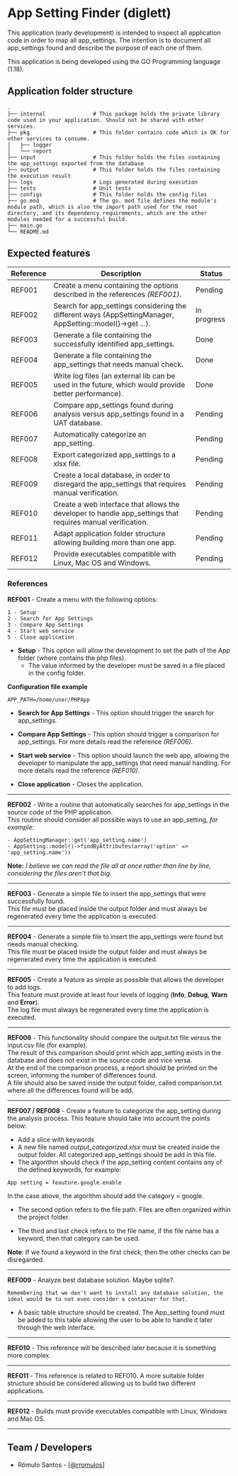  
# App Setting Finder (diglett)

This application (early development) is intended to inspect all application code in order to map all app_settings.
The intention is to document all app_settings found and describe the purpose of each one of them.

This application is being developed using the GO Programming language (1.18).


## Application folder structure

    .
    ├── internal               # This package holds the private library code used in your application. Should not be shared with other services.
    ├── pkg                    # This folder contains code which is OK for other services to consume.
    │   ├── logger             
    │   └── report
    ├── input                  # This folder holds the files containing the app_settings exported from the database    
    ├── output                 # This folder holds the files containing the execution result
    ├── logs                   # Logs generated during execution
    ├── tests                  # Unit tests
    ├── configs                # This folder holds the config files
    ├── go.mod                 # The go. mod file defines the module's module path, which is also the import path used for the root directory, and its dependency requirements, which are the other modules needed for a successful build.      
    ├── main.go
    └── README.md
## Expected features

| Reference | Description               | Status                                                |
| --- | ----------------- | ---------------------------------------------------------------- |
| REF001 | Create a menu containing the options described in the references *(REF001)*. | Pending |
| REF002 | Search for app_settings considering the different ways (AppSettingManager, AppSetting::model()->get ...). |  In progress |
| REF003 | Generate a file containing the successfully identified app_settings. | Done |
| REF004 | Generate a file containing the app_settings that needs manual check. | Done |
| REF005 | Write log files (an external lib can be used in the future, which would provide better performance).| Done |
| REF006 | Compare app_settings found during analysis versus app_settings found in a UAT database.| Pending |
| REF007 | Automatically categorize an app_setting.| Pending |
| REF008 | Export categorized app_settings to a xlsx file.| Pending |
| REF009 | Create a local database, in order to disregard the app_settings that requires manual verification.| Pending |
| REF010 | Create a web interface that allows the developer to handle app_settings that requires manual verification.| Pending |
| REF011 | Adapt application folder structure allowing building more than one app.| Pending |
| REF012 | Provide executables compatible with Linux, Mac OS and Windows.| Pending |

### References

**REF001** - Create a menu with the following options:

```
1 - Setup
2 - Search for App Settings
3 - Compare App Settings
4 - Start web service
5 - Close application
```

- **Setup** - This option will allow the development to set the path of the App folder (where contains the php files). 
     - The value informed by the developer must be saved in a file placed in the config folder.

**Configuration file example**
```
APP_PATH=/home/user/PHPApp
```
- **Search for App Settings** - This option should trigger the search for app_settings.

- **Compare App Settings** - This option should trigger a comparison for app_settings. For more details read the reference *(REF006)*.

- **Start web service** - This option should launch the web app, allowing the developer to manipulate the app_settings that need manual handling. For more details read the reference *(REF010)*.

- **Close application** - Closes the application.

--- 

**REF002** - Write a routine that automatically searches for app_settings in the source code of the PHP application.\
This routine should consider all possible ways to use an app_setting, *for example*:
```
- AppSettingManager::get('app_setting.name')
- AppSetting::model()->findByAttributes(array('option' => 'app_setting.name'))
```
**Note:** *I believe we can read the file all at once rather than line by line, considering the files aren't that big*.

---

**REF003** - Generate a simple file to insert the app_settings that were successfully found.\
This file must be placed inside the output folder and must always be regenerated every time the application is executed.

---
**REF004** - Generate a simple file to insert the app_settings were found but needs manual checking.\
This file must be placed inside the output folder and must always be regenerated every time the application is executed.

---
**REF005** - Create a feature as simple as possible that allows the developer to add logs.\
This feature must provide at least four levels of logging (**Info**, **Debug**, **Warn** and **Error**).\
The log file must always be regenerated every time the application is executed.

---
**REF006** - This functionality should compare the output.txt file versus the input.csv file (for example).\
The result of this comparison should print which app_setting exists in the database and does not exist in the source code and vice versa.\
At the end of the comparison process, a report should be printed on the screen, informing the number of differences found.\
A file should also be saved inside the output folder, called comparison.txt where all the differences found will be add.

---
**REF007 / REF008** - Create a feature to categorize the app_setting during the analysis process. This feature should take into account the points below:

- Add a slice with keywords
- A new file named *output_categorized.xlsx* must be created inside the output folder. All categorized app_settings should be add in this file.
- The algorithm should check if the app_setting content contains any of the defined keywords, for example:
```
App setting = feauture.google.enable
```
In the case above, the algorithm should add the category = google.

- The second option refers to the file path. Files are often organized within the project folder.

- The third and last check refers to the file name, if the file name has a keyword, then that category can be used.

**Note**: If we found a keyword in the first check, then the other checks can be disregarded.

---

**REF009** - Analyze best database solution. Maybe sqlite?.
```
Remembering that we don't want to install any database solution, the ideal would be to not even consider a container for that.
```

- A basic table structure should be created. The App_setting found must be added to this table allowing the user to be able to handle it later through the web interface.

---
**REF010** - This reference will be described later because it is something more complex.

---
**REF011** - This reference is related to REF010. A more suitable folder structure should be considered allowing us to build two different applications.

---
**REF012** - Builds must provide executables compatible with Linux, Windows and Mac OS.

---




## Team / Developers

- Rômulo Santos - [[@rromulos](https://github.com/rromulos)]

